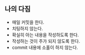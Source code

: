 ## 나의 다짐
- 매일 커밋을 한다.
- 치팅하지 않는다.
- 확실히 아는 내용을 작성하도록 한다. 
- 작성하는 것이 주가 되지 않도록 한다.
- commit 내용에 소홀이 하지 않는다.